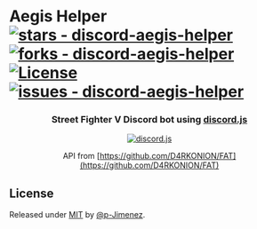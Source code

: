 # Aegis Helper [![stars - discord-aegis-helper](https://img.shields.io/github/stars/p-Jimenez/discord-aegis-helper?style=social)](https://github.com/p-Jimenez/discord-aegis-helper) [![forks - discord-aegis-helper](https://img.shields.io/github/forks/p-Jimenez/discord-aegis-helper?style=social)](https://github.com/p-Jimenez/discord-aegis-helper) [![License](https://img.shields.io/badge/License-MIT-blue)](#license) [![issues - discord-aegis-helper](https://img.shields.io/github/issues/p-Jimenez/discord-aegis-helper)](https://github.com/p-Jimenez/discord-aegis-helper/issues)

<div align="center">
  
  ### Street Fighter V Discord bot using [discord.js](https://discord.js.org/#/)
  [![discord.js](https://img.shields.io/badge/discord.js-7289da?logo=discord&logoColor=white)](https://discord.js.org/#/)

  API from [https://github.com/D4RKONION/FAT](https://github.com/D4RKONION/FAT)

</div>

## License

Released under [MIT](/LICENSE) by [@p-Jimenez](https://github.com/p-Jimenez).
